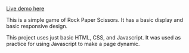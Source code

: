 [Live demo here](https://ahasanulhoque.github.io/rock-paper-scissors/)

This is a simple game of Rock Paper Scissors. It has a basic display and basic responsive design.

This project uses just basic HTML, CSS, and Javascript. It was used as practice for using Javascript to make a page dynamic.